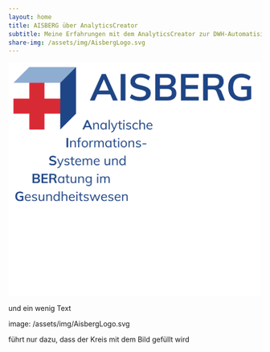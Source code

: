 ```yaml
---
layout: home
title: AISBERG über AnalyticsCreator
subtitle: Meine Erfahrungen mit dem AnalyticsCreator zur DWH-Automatisierung (ELT, DWH, SSAS)
share-img: /assets/img/AisbergLogo.svg
---
```


![AISBERG - Analytische Informationssysteme und BERatung im Gesundheitswesen](assets/img/AisbergLogo.svg)

und ein wenig Text

image: /assets/img/AisbergLogo.svg

führt nur dazu, dass der Kreis mit dem Bild gefüllt wird